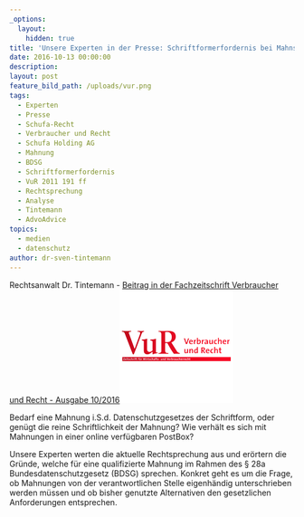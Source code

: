 ```yaml
---
_options:
  layout:
    hidden: true
title: 'Unsere Experten in der Presse: Schriftformerfordernis bei Mahnschreiben i.S.d. § 28a BSDG'
date: 2016-10-13 00:00:00
description:
layout: post
feature_bild_path: /uploads/vur.png
tags:
  - Experten
  - Presse
  - Schufa-Recht
  - Verbraucher und Recht
  - Schufa Holding AG
  - Mahnung
  - BDSG
  - Schriftformerfordernis
  - VuR 2011 191 ff
  - Rechtsprechung
  - Analyse
  - Tintemann
  - AdvoAdvice
topics:
  - medien
  - datenschutz
author: dr-sven-tintemann
---
```



Rechtsanwalt Dr. Tintemann - [Beitrag in der Fachzeitschrift Verbraucher und Recht - Ausgabe 10/2016](http://tintemann.de/wp-content/uploads/2017/03/VuR-2016-388-ff.-Mahnschreiben-und-Schriftformerfordernis.pdf)[![VUR Logo - Fremde Marke](/uploads/versions/vur---x----200-200x---.png)](http://tintemann.de/wp-content/uploads/2017/03/VuR-2016-388-ff.-Mahnschreiben-und-Schriftformerfordernis.pdf)

Bedarf eine Mahnung i.S.d. Datenschutzgesetzes der Schriftform, oder gen&uuml;gt die reine Schriftlichkeit der Mahnung? Wie verh&auml;lt es sich mit Mahnungen in einer online verf&uuml;gbaren PostBox?

Unsere Experten werten die aktuelle Rechtsprechung aus und er&ouml;rtern die Gr&uuml;nde, welche f&uuml;r eine qualifizierte Mahnung im Rahmen des &sect; 28a Bundesdatenschutzgesetz (BDSG) sprechen. Konkret geht es um die Frage, ob Mahnungen von der verantwortlichen Stelle eigenh&auml;ndig unterschrieben werden m&uuml;ssen und ob bisher genutzte Alternativen den gesetzlichen Anforderungen entsprechen.
